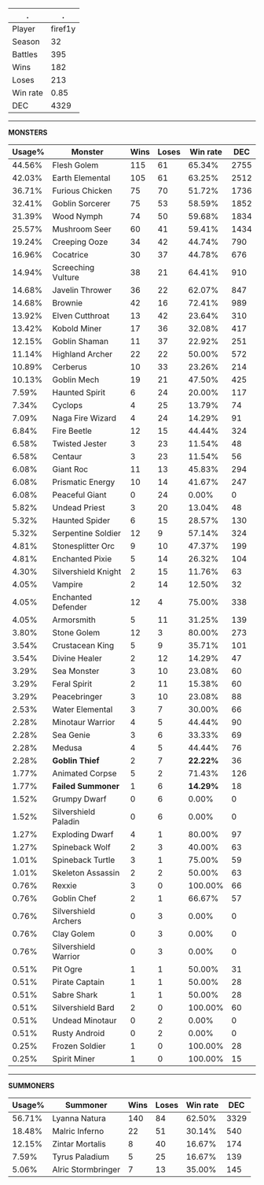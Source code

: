.|.
|-|-
Player|firef1y
Season|32
Battles|395
Wins|182
Loses|213
Win rate|0.85
DEC|4329

---
**MONSTERS**

Usage%|Monster|Wins|Loses|Win rate|DEC|
-|-|-|-|-|-|
44.56%|Flesh Golem|115|61|65.34%|2755|
42.03%|Earth Elemental|105|61|63.25%|2512|
36.71%|Furious Chicken|75|70|51.72%|1736|
32.41%|Goblin Sorcerer|75|53|58.59%|1852|
31.39%|Wood Nymph|74|50|59.68%|1834|
25.57%|Mushroom Seer|60|41|59.41%|1434|
19.24%|Creeping Ooze|34|42|44.74%|790|
16.96%|Cocatrice|30|37|44.78%|676|
14.94%|Screeching Vulture|38|21|64.41%|910|
14.68%|Javelin Thrower|36|22|62.07%|847|
14.68%|Brownie|42|16|72.41%|989|
13.92%|Elven Cutthroat|13|42|23.64%|310|
13.42%|Kobold Miner|17|36|32.08%|417|
12.15%|Goblin Shaman|11|37|22.92%|251|
11.14%|Highland Archer|22|22|50.00%|572|
10.89%|Cerberus|10|33|23.26%|214|
10.13%|Goblin Mech|19|21|47.50%|425|
7.59%|Haunted Spirit|6|24|20.00%|117|
7.34%|Cyclops|4|25|13.79%|74|
7.09%|Naga Fire Wizard|4|24|14.29%|91|
6.84%|Fire Beetle|12|15|44.44%|324|
6.58%|Twisted Jester|3|23|11.54%|48|
6.58%|Centaur|3|23|11.54%|56|
6.08%|Giant Roc|11|13|45.83%|294|
6.08%|Prismatic Energy|10|14|41.67%|247|
6.08%|Peaceful Giant|0|24|0.00%|0|
5.82%|Undead Priest|3|20|13.04%|48|
5.32%|Haunted Spider|6|15|28.57%|130|
5.32%|Serpentine Soldier|12|9|57.14%|324|
4.81%|Stonesplitter Orc|9|10|47.37%|199|
4.81%|Enchanted Pixie|5|14|26.32%|104|
4.30%|Silvershield Knight|2|15|11.76%|63|
4.05%|Vampire|2|14|12.50%|32|
4.05%|Enchanted Defender|12|4|75.00%|338|
4.05%|Armorsmith|5|11|31.25%|139|
3.80%|Stone Golem|12|3|80.00%|273|
3.54%|Crustacean King|5|9|35.71%|101|
3.54%|Divine Healer|2|12|14.29%|47|
3.29%|Sea Monster|3|10|23.08%|60|
3.29%|Feral Spirit|2|11|15.38%|60|
3.29%|Peacebringer|3|10|23.08%|88|
2.53%|Water Elemental|3|7|30.00%|66|
2.28%|Minotaur Warrior|4|5|44.44%|90|
2.28%|Sea Genie|3|6|33.33%|69|
2.28%|Medusa|4|5|44.44%|76|
2.28%|**Goblin Thief**|2|7|**22.22%**|36|
1.77%|Animated Corpse|5|2|71.43%|126|
1.77%|**Failed Summoner**|1|6|**14.29%**|18|
1.52%|Grumpy Dwarf|0|6|0.00%|0|
1.52%|Silvershield Paladin|0|6|0.00%|0|
1.27%|Exploding Dwarf|4|1|80.00%|97|
1.27%|Spineback Wolf|2|3|40.00%|63|
1.01%|Spineback Turtle|3|1|75.00%|59|
1.01%|Skeleton Assassin|2|2|50.00%|63|
0.76%|Rexxie|3|0|100.00%|66|
0.76%|Goblin Chef|2|1|66.67%|57|
0.76%|Silvershield Archers|0|3|0.00%|0|
0.76%|Clay Golem|0|3|0.00%|0|
0.76%|Silvershield Warrior|0|3|0.00%|0|
0.51%|Pit Ogre|1|1|50.00%|31|
0.51%|Pirate Captain|1|1|50.00%|28|
0.51%|Sabre Shark|1|1|50.00%|28|
0.51%|Silvershield Bard|2|0|100.00%|60|
0.51%|Undead Minotaur|0|2|0.00%|0|
0.51%|Rusty Android|0|2|0.00%|0|
0.25%|Frozen Soldier|1|0|100.00%|28|
0.25%|Spirit Miner|1|0|100.00%|15|

---
**SUMMONERS**

Usage%|Summoner|Wins|Loses|Win rate|DEC|
-|-|-|-|-|-|
56.71%|Lyanna Natura|140|84|62.50%|3329|
18.48%|Malric Inferno|22|51|30.14%|540|
12.15%|Zintar Mortalis|8|40|16.67%|174|
7.59%|Tyrus Paladium|5|25|16.67%|139|
5.06%|Alric Stormbringer|7|13|35.00%|145|
